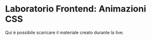 # Laboratorio Frontend: Animazioni CSS
Qui è possibile scaricare il materiale creato durante la live.
